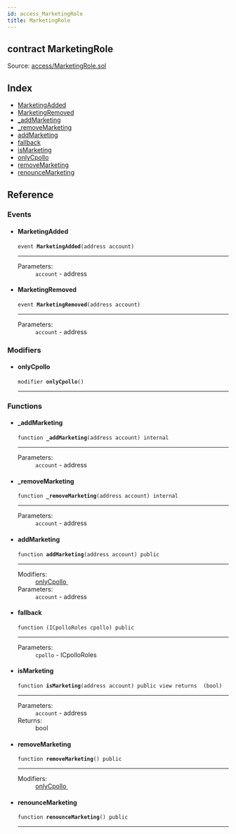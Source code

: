 ```yaml
---
id: access_MarketingRole
title: MarketingRole
---
```


<div class="contract-doc"><div class="contract"><h2 class="contract-header"><span class="contract-kind">contract</span> MarketingRole</h2><div class="source">Source: <a href="https://github.com/Cpollo/Ethereum/blob/v0.0.1/contracts/access/MarketingRole.sol" target="_blank">access/MarketingRole.sol</a></div></div><div class="index"><h2>Index</h2><ul><li><a href="access_MarketingRole.html#MarketingAdded">MarketingAdded</a></li><li><a href="access_MarketingRole.html#MarketingRemoved">MarketingRemoved</a></li><li><a href="access_MarketingRole.html#_addMarketing">_addMarketing</a></li><li><a href="access_MarketingRole.html#_removeMarketing">_removeMarketing</a></li><li><a href="access_MarketingRole.html#addMarketing">addMarketing</a></li><li><a href="access_MarketingRole.html#">fallback</a></li><li><a href="access_MarketingRole.html#isMarketing">isMarketing</a></li><li><a href="access_MarketingRole.html#onlyCpollo">onlyCpollo</a></li><li><a href="access_MarketingRole.html#removeMarketing">removeMarketing</a></li><li><a href="access_MarketingRole.html#renounceMarketing">renounceMarketing</a></li></ul></div><div class="reference"><h2>Reference</h2><div class="events"><h3>Events</h3><ul><li><div class="item event"><span id="MarketingAdded" class="anchor-marker"></span><h4 class="name">MarketingAdded</h4><div class="body"><code class="signature">event <strong>MarketingAdded</strong><span>(address account) </span></code><hr/><dl><dt><span class="label-parameters">Parameters:</span></dt><dd><div><code>account</code> - address</div></dd></dl></div></div></li><li><div class="item event"><span id="MarketingRemoved" class="anchor-marker"></span><h4 class="name">MarketingRemoved</h4><div class="body"><code class="signature">event <strong>MarketingRemoved</strong><span>(address account) </span></code><hr/><dl><dt><span class="label-parameters">Parameters:</span></dt><dd><div><code>account</code> - address</div></dd></dl></div></div></li></ul></div><div class="modifiers"><h3>Modifiers</h3><ul><li><div class="item modifier"><span id="onlyCpollo" class="anchor-marker"></span><h4 class="name">onlyCpollo</h4><div class="body"><code class="signature">modifier <strong>onlyCpollo</strong><span>() </span></code><hr/></div></div></li></ul></div><div class="functions"><h3>Functions</h3><ul><li><div class="item function"><span id="_addMarketing" class="anchor-marker"></span><h4 class="name">_addMarketing</h4><div class="body"><code class="signature">function <strong>_addMarketing</strong><span>(address account) </span><span>internal </span></code><hr/><dl><dt><span class="label-parameters">Parameters:</span></dt><dd><div><code>account</code> - address</div></dd></dl></div></div></li><li><div class="item function"><span id="_removeMarketing" class="anchor-marker"></span><h4 class="name">_removeMarketing</h4><div class="body"><code class="signature">function <strong>_removeMarketing</strong><span>(address account) </span><span>internal </span></code><hr/><dl><dt><span class="label-parameters">Parameters:</span></dt><dd><div><code>account</code> - address</div></dd></dl></div></div></li><li><div class="item function"><span id="addMarketing" class="anchor-marker"></span><h4 class="name">addMarketing</h4><div class="body"><code class="signature">function <strong>addMarketing</strong><span>(address account) </span><span>public </span></code><hr/><dl><dt><span class="label-modifiers">Modifiers:</span></dt><dd><a href="access_MarketingRole.html#onlyCpollo">onlyCpollo </a></dd><dt><span class="label-parameters">Parameters:</span></dt><dd><div><code>account</code> - address</div></dd></dl></div></div></li><li><div class="item function"><span id="fallback" class="anchor-marker"></span><h4 class="name">fallback</h4><div class="body"><code class="signature">function <strong></strong><span>(ICpolloRoles cpollo) </span><span>public </span></code><hr/><dl><dt><span class="label-parameters">Parameters:</span></dt><dd><div><code>cpollo</code> - ICpolloRoles</div></dd></dl></div></div></li><li><div class="item function"><span id="isMarketing" class="anchor-marker"></span><h4 class="name">isMarketing</h4><div class="body"><code class="signature">function <strong>isMarketing</strong><span>(address account) </span><span>public </span><span>view </span><span>returns  (bool) </span></code><hr/><dl><dt><span class="label-parameters">Parameters:</span></dt><dd><div><code>account</code> - address</div></dd><dt><span class="label-return">Returns:</span></dt><dd>bool</dd></dl></div></div></li><li><div class="item function"><span id="removeMarketing" class="anchor-marker"></span><h4 class="name">removeMarketing</h4><div class="body"><code class="signature">function <strong>removeMarketing</strong><span>() </span><span>public </span></code><hr/><dl><dt><span class="label-modifiers">Modifiers:</span></dt><dd><a href="access_MarketingRole.html#onlyCpollo">onlyCpollo </a></dd></dl></div></div></li><li><div class="item function"><span id="renounceMarketing" class="anchor-marker"></span><h4 class="name">renounceMarketing</h4><div class="body"><code class="signature">function <strong>renounceMarketing</strong><span>() </span><span>public </span></code><hr/></div></div></li></ul></div></div></div>
